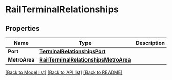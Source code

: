 # RailTerminalRelationships

## Properties

Name | Type | Description | Notes
------------ | ------------- | ------------- | -------------
**Port** | [**TerminalRelationshipsPort**](terminal_relationships_port.md) |  | [optional] 
**MetroArea** | [**RailTerminalRelationshipsMetroArea**](rail_terminal_relationships_metro_area.md) |  | [optional] 

[[Back to Model list]](../README.md#documentation-for-models) [[Back to API list]](../README.md#documentation-for-api-endpoints) [[Back to README]](../README.md)


